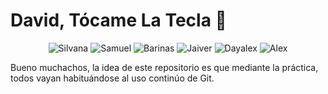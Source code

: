 # David, Tócame La Tecla 🥵️

<div align='center'>
	<img decoding="async" src="https://img.shields.io/badge/Silvana-FDD835?style=for-the-badge" alt="Silvana">
	<img decoding="async" src="https://img.shields.io/badge/Samuel-FDD835?style=for-the-badge" alt="Samuel">
	<img decoding="async" src="https://img.shields.io/badge/Barinas-1976D2?style=for-the-badge" alt="Barinas">
	<img decoding="async" src="https://img.shields.io/badge/Jaiver-1976D2?style=for-the-badge" alt="Jaiver">
	<img decoding="async" src="https://img.shields.io/badge/Dayalex-F44336?style=for-the-badge" alt="Dayalex">
	<img decoding="async" src="https://img.shields.io/badge/Alex-F44336?style=for-the-badge" alt="Alex">
</div>

Bueno muchachos, la idea de este repositorio es que mediante la práctica, todos vayan habituándose al uso continúo de Git.
